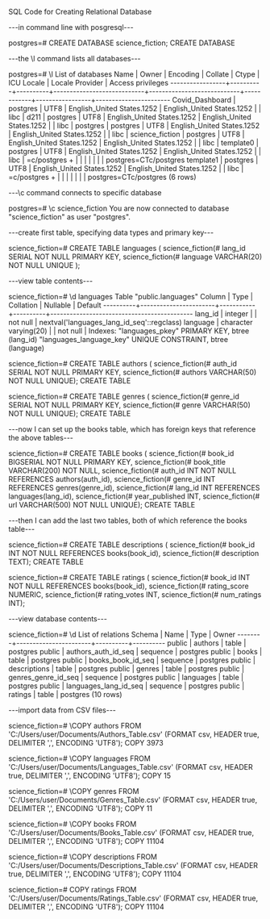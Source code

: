 SQL Code for Creating Relational Database

---in command line with posgresql---

postgres=# CREATE DATABASE science_fiction;
CREATE DATABASE

---the \l command lists all databases---

postgres=# \l
                                                                   List of databases
      Name       |  Owner   | Encoding |          Collate           |           Ctype            | ICU Locale | Locale Provider |   Access privileges
-----------------+----------+----------+----------------------------+----------------------------+------------+-----------------+-----------------------
 Covid_Dashboard | postgres | UTF8     | English_United States.1252 | English_United States.1252 |            | libc            |
 d211            | postgres | UTF8     | English_United States.1252 | English_United States.1252 |            | libc            |
 postgres        | postgres | UTF8     | English_United States.1252 | English_United States.1252 |            | libc            |
 science_fiction | postgres | UTF8     | English_United States.1252 | English_United States.1252 |            | libc            |
 template0       | postgres | UTF8     | English_United States.1252 | English_United States.1252 |            | libc            | =c/postgres          +
                 |          |          |                            |                            |            |
        | postgres=CTc/postgres
 template1       | postgres | UTF8     | English_United States.1252 | English_United States.1252 |            | libc            | =c/postgres          +
                 |          |          |                            |                            |            |
        | postgres=CTc/postgres
(6 rows)

---\c command connects to specific database

postgres=# \c science_fiction
You are now connected to database "science_fiction" as user "postgres".

---create first table, specifying data types and primary key---

science_fiction=# CREATE TABLE languages (
science_fiction(# lang_id SERIAL NOT NULL PRIMARY KEY,
science_fiction(# language VARCHAR(20) NOT NULL UNIQUE
);

---view table contents---

science_fiction=# \d languages
                                       Table "public.languages"
  Column  |         Type          | Collation | Nullable |                  Default
----------+-----------------------+-----------+----------+--------------------------------------------
 lang_id  | integer               |           | not null | nextval('languages_lang_id_seq'::regclass)
 language | character varying(20) |           | not null |
Indexes:
    "languages_pkey" PRIMARY KEY, btree (lang_id)
    "languages_language_key" UNIQUE CONSTRAINT, btree (language)

science_fiction=# CREATE TABLE authors (
science_fiction(# auth_id SERIAL NOT NULL PRIMARY KEY,
science_fiction(# authors VARCHAR(50) NOT NULL UNIQUE);
CREATE TABLE

science_fiction=# CREATE TABLE genres (
science_fiction(# genre_id SERIAL NOT NULL PRIMARY KEY,
science_fiction(# genre VARCHAR(50) NOT NULL UNIQUE);
CREATE TABLE

---now I can set up the books table, which has foreign keys that reference the above tables---

science_fiction=# CREATE TABLE books (
science_fiction(# book_id BIGSERIAL NOT NULL PRIMARY KEY,
science_fiction(# book_title VARCHAR(200) NOT NULL,
science_fiction(# auth_id INT NOT NULL REFERENCES authors(auth_id),
science_fiction(# genre_id INT REFERENCES genres(genre_id),
science_fiction(# lang_id INT REFERENCES languages(lang_id),
science_fiction(# year_published INT,
science_fiction(# url VARCHAR(500) NOT NULL UNIQUE);
CREATE TABLE

---then I can add the last two tables, both of which reference the books table---

science_fiction=# CREATE TABLE descriptions (
science_fiction(# book_id INT NOT NULL REFERENCES books(book_id),
science_fiction(# description TEXT);
CREATE TABLE

science_fiction=# CREATE TABLE ratings (
science_fiction(# book_id INT NOT NULL REFERENCES books(book_id),
science_fiction(# rating_score NUMERIC,
science_fiction(# rating_votes INT,
science_fiction(# num_ratings INT);

---view database contents---

science_fiction=# \d
                  List of relations
 Schema |         Name          |   Type   |  Owner
--------+-----------------------+----------+----------
 public | authors               | table    | postgres
 public | authors_auth_id_seq   | sequence | postgres
 public | books                 | table    | postgres
 public | books_book_id_seq     | sequence | postgres
 public | descriptions          | table    | postgres
 public | genres                | table    | postgres
 public | genres_genre_id_seq   | sequence | postgres
 public | languages             | table    | postgres
 public | languages_lang_id_seq | sequence | postgres
 public | ratings               | table    | postgres
(10 rows)

---import data from CSV files---

science_fiction=# \COPY authors FROM 'C:/Users/user/Documents/Authors_Table.csv' (FORMAT csv, HEADER true, DELIMITER ',', ENCODING 'UTF8');
COPY 3973

science_fiction=# \COPY languages FROM 'C:/Users/user/Documents/Languages_Table.csv' (FORMAT csv, HEADER true, DELIMITER ',', ENCODING 'UTF8');
COPY 15

science_fiction=# \COPY genres FROM 'C:/Users/user/Documents/Genres_Table.csv' (FORMAT csv, HEADER true, DELIMITER ',', ENCODING 'UTF8');
COPY 11

science_fiction=# \COPY books FROM 'C:/Users/user/Documents/Books_Table.csv' (FORMAT csv, HEADER true, DELIMITER ',', ENCODING 'UTF8');
COPY 11104

science_fiction=# \COPY descriptions FROM 'C:/Users/user/Documents/Descriptions_Table.csv' (FORMAT csv, HEADER true, DELIMITER ',', ENCODING 'UTF8');
COPY 11104

science_fiction=# COPY ratings FROM 'C:/Users/user/Documents/Ratings_Table.csv' (FORMAT csv, HEADER true, DELIMITER ',', ENCODING 'UTF8');
COPY 11104